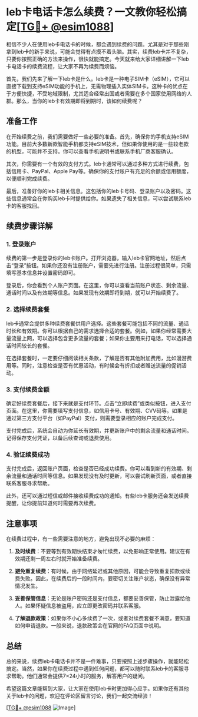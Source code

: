 # leb卡电话卡怎么续费？一文教你轻松搞定[[TG💪+ @esim1088](https://t.me/s/esim1088)]

相信不少人在使用leb卡电话卡的时候，都会遇到续费的问题。尤其是对于那些刚拿到leb卡的新手来说，可能会觉得有点摸不着头脑。其实，续费leb卡并不复杂，只要你按照正确的方法来操作，很快就能搞定。今天就来给大家详细讲解一下leb卡电话卡的续费流程，让大家不再为续费而烦恼。

首先，我们先来了解一下leb卡是什么。leb卡是一种电子SIM卡（eSIM），它可以直接下载到支持eSIM功能的手机上，无需物理插入实体SIM卡。这种卡的优点在于方便快捷，不受地域限制，尤其适合经常出国或者需要在多个国家使用网络的人群。那么，当你的leb卡有效期即将到期时，该如何续费呢？

## **准备工作**

在开始续费之前，我们需要做好一些必要的准备。首先，确保你的手机支持eSIM功能。目前大多数新款智能手机都支持eSIM技术，但如果你使用的是一些较老款的机型，可能并不支持。你可以查看手机说明书或联系手机厂商客服确认。

其次，你需要有一个有效的支付方式。leb卡通常可以通过多种方式进行续费，包括信用卡、PayPal、Apple Pay等。确保你的支付账户有充足的余额或信用额度，以便顺利完成续费。

最后，准备好你的leb卡相关信息。这包括你的leb卡号码、登录账户以及密码。这些信息通常会在你购买leb卡时提供给你。如果遗失了相关信息，可以尝试联系leb卡的客服找回。

## **续费步骤详解**

### 1. 登录账户

续费的第一步是登录你的leb卡账户。打开浏览器，输入leb卡官网地址，然后点击“登录”按钮。如果你还没有注册账户，需要先进行注册。注册过程很简单，只需填写基本信息并设置密码即可。

登录后，你会看到个人账户页面。在这里，你可以查看当前账户状态、剩余流量、通话时间以及有效期等信息。如果发现有效期即将到期，就可以开始续费了。

### 2. 选择续费套餐

leb卡通常会提供多种续费套餐供用户选择。这些套餐可能包括不同的流量、通话时长和有效期。你可以根据自己的需求选择合适的套餐。例如，如果你经常需要大量流量上网，可以选择包含更多流量的套餐；如果你主要用来打电话，可以选择通话时间较长的套餐。

在选择套餐时，一定要仔细阅读相关条款，了解是否有其他附加费用，比如漫游费用等。同时，注意检查是否有优惠活动，有时候会有折扣或者赠送流量的促销活动。

### 3. 支付续费金额

确定好续费套餐后，接下来就是支付环节。点击“立即续费”或类似按钮，进入支付页面。在这里，你需要填写支付信息，如信用卡号、有效期、CVV码等。如果是通过第三方支付平台（如PayPal）支付，则需要登录相应的账户完成支付。

支付完成后，系统会自动为你延长有效期，并更新账户中的剩余流量和通话时间。记得保存支付凭证，以备后续查询或退费使用。

### 4. 验证续费成功

支付完成后，返回账户页面，检查是否已经成功续费。你可以看到新的有效期、剩余流量和通话时间等信息。如果发现没有及时更新，可以尝试刷新页面，或者直接联系客服寻求帮助。

此外，还可以通过短信或邮件接收续费成功的通知。有些leb卡服务还会发送续费提醒，让你提前知道何时需要再次续费。

## **注意事项**

在续费过程中，有一些需要注意的地方，避免出现不必要的麻烦：

1. **及时续费**：不要等到有效期快结束才匆忙续费，以免影响正常使用。建议在有效期还剩一周左右时就开始准备续费。

2. **避免重复续费**：有时候，由于网络延迟或其他原因，可能会导致重复扣款或续费失败。因此，在续费后的一段时间内，要密切关注账户状态，确保没有异常情况发生。

3. **妥善保管信息**：无论是账户密码还是支付信息，都要妥善保管，防止泄露给他人。如果怀疑信息被盗用，应立即更改密码并联系客服。

4. **了解退款政策**：如果你不小心多续费了一次，或者对续费套餐不满意，要知道如何申请退款。一般来说，退款政策会在官网的FAQ页面中说明。

## **总结**

总的来说，续费leb卡电话卡并不是一件难事，只要按照上述步骤操作，就能轻松搞定。当然，如果你在续费过程中遇到任何问题，都可以随时联系leb卡的客服寻求帮助。他们通常会提供7×24小时的服务，解答用户的疑问。

希望这篇文章能帮到大家，让大家在使用leb卡时更加得心应手。如果你还有其他关于leb卡的问题，欢迎在评论区留言讨论，我们一起交流经验！

[[TG💪+ @esim1088](https://t.me/s/esim1088) ![Image](https://i.postimg.cc/4NQfJmqS/Snipaste-2025-05-13-00-14-12.png)]